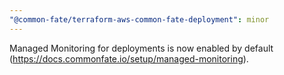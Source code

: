 ```yaml
---
"@common-fate/terraform-aws-common-fate-deployment": minor
---
```


Managed Monitoring for deployments is now enabled by default (https://docs.commonfate.io/setup/managed-monitoring).
